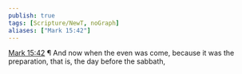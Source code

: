 ```yaml
---
publish: true
tags: [Scripture/NewT, noGraph]
aliases: ["Mark 15:42"]
---
```

[Mark 15:42](https://churchofjesuschrist.org/study/scriptures/nt/mark/15?lang=eng&id=p42#p42) ¶ And now when the even was come, because it was the preparation, that is, the day before the sabbath,
